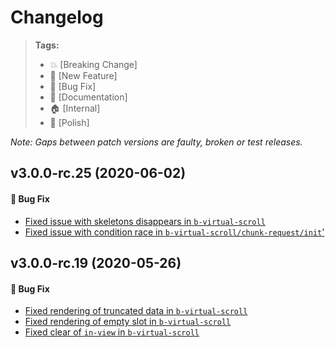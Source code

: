 Changelog
=========

> **Tags:**
> - :boom:       [Breaking Change]
> - :rocket:     [New Feature]
> - :bug:        [Bug Fix]
> - :memo:       [Documentation]
> - :house:      [Internal]
> - :nail_care:  [Polish]

_Note: Gaps between patch versions are faulty, broken or test releases._

## v3.0.0-rc.25 (2020-06-02)

#### :bug: Bug Fix

* [Fixed issue with skeletons disappears in `b-virtual-scroll`](https://github.com/V4Fire/Client/issues/230)
* [Fixed issue with condition race in `b-virtual-scroll/chunk-request/init`'](https://github.com/V4Fire/Client/issues/203)

## v3.0.0-rc.19 (2020-05-26)

#### :bug: Bug Fix

* [Fixed rendering of truncated data in `b-virtual-scroll`](https://github.com/V4Fire/Client/issues/231)
* [Fixed rendering of empty slot in `b-virtual-scroll`](https://github.com/V4Fire/Client/issues/241)
* [Fixed clear of `in-view` in `b-virtual-scroll`](https://github.com/V4Fire/Client/pull/201)